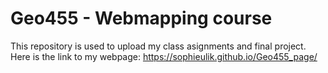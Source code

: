 # Geo455 - Webmapping course

This repository is used to upload my class asignments and final project.
Here is the link to my webpage: https://sophieulik.github.io/Geo455_page/
